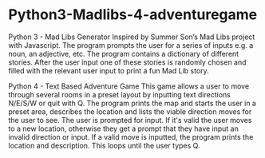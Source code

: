 # Python3-Madlibs-4-adventuregame

Python 3 - Mad Libs Generator
Inspired by Summer Son’s Mad Libs project with Javascript. The program prompts the
user for a series of inputs e.g. a noun, an adjective, etc. The program contains a dictionary of different stories. 
After the user input one of these stories is randomly chosen and filled with the relevant user input to print a fun Mad Lib story. 

Python 4 - Text Based Adventure Game
This game allows a user to move through several rooms in a preset layout by inputting text directions N/E/S/W or quit with Q. 
The program prints the map and starts the user in a preset area, describes the location and lists the viable direction moves for the user to see.
The user is prompted for input. If it's valid the user moves to a new location, otherwise they get a prompt that they have input an invalid direction or input. 
If a valid move is inputted, the program prints the location and description. 
This loops until the user types Q. 
